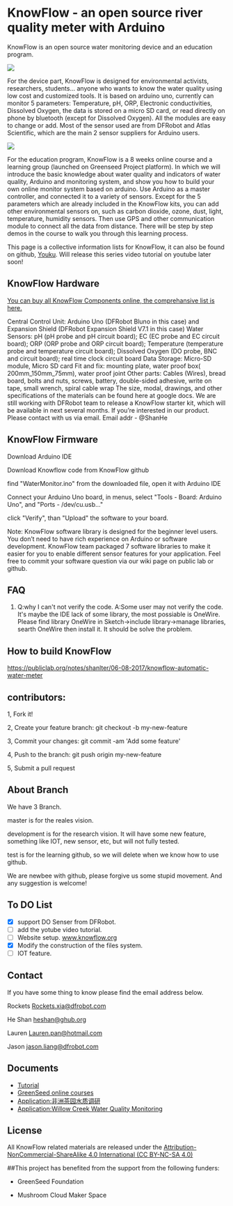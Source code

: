 

# KnowFlow - an open source river quality meter with Arduino

KnowFlow is an open source water monitoring device and an education program.

![](https://publiclab.org/system/images/photos/000/020/692/large/BOM.JPG)



For the device part, KnowFlow is designed for environmental activists, researchers, students... anyone who wants to know the water quality using low cost and customized tools. It is based on arduino uno, currently can monitor 5 parameters: Temperature, pH, ORP, Electronic conductivities, Dissolved Oxygen, the data is stored on a micro SD card, or read directly on phone by bluetooth (except for Dissolved Oxygen). All the modules are easy to change or add. Most of the sensor used are from DFRobot and Atlas Scientific, which are the main 2 sensor suppliers for Arduino users.

![](https://publiclab.org/system/images/photos/000/020/719/large/Lauren_Field_Test.jpg)

For the education program, KnowFlow is a 8 weeks online course and a learning group (launched on Greenseed Project platform). In which we will introduce the basic knowledge about water quality and indicators of water quality, Arduino and monitoring system, and show you how to build your own online monitor system based on arduino. Use Arduino as a master controller, and connected it to a variety of sensors. Except for the 5 parameters which are already included in the KnowFlow kits, you can add other environmental sensors on, such as carbon dioxide, ozone, dust, light, temperature, humidity sensors. Then use GPS and other communication module to connect all the data from distance. There will be step by step demos in the course to walk you through this learning process.

This page is a collective information lists for KnowFlow, it can also be found on github, [Youku](http://v.youku.com/v_show/id_XMTYzNTA1NzU1Mg==.html?spm=a2hzp.8253876.0.0&f=27620513).
Will release this series video tutorial on youtube later soon!



## KnowFlow Hardware 

[You can buy all KnowFlow Components online, the comprehansive list is here.](https://docs.google.com/spreadsheets/d/1rwVUIwqTOvZiKi_0vdBPrXMIw2YB-nsFnhaVy5seE-M/edit?usp=sharing)

Central Control Unit: Arduino Uno (DFRobot Bluno in this case) and Expansion Shield (DFRobot Expansion Shield V7.1 in this case)
Water Sensors: pH (pH probe and pH circuit board); EC (EC probe and EC circuit board); ORP (ORP probe and ORP circuit board); Temperature (temperature probe and temperature circuit board); Dissolved Oxygen (DO probe, BNC and circuit board); real time clock circuit board
Data Storage: Micro-SD module, Micro SD card
Fit and fix: mounting plate, water proof box( 200mm_150mm_75mm), water proof joint
Other parts: Cables (Wires), bread board, bolts and nuts, screws, battery, double-sided adhesive, write on tape, small wrench, spiral cable wrap
The size, modal, drawings, and other specifications of the materials can be found here at google docs.
We are still working with DFRobot team to release a KnowFlow starter kit, which will be available in next several months. If you’re interested in our product. Please contact with us via email. 
Email addr - @ShanHe

## KnowFlow Firmware

Download Arduino IDE

Download Knowflow code from KnowFlow github

find "WaterMonitor.ino" from the downloaded file, open it with Arduino IDE

Connect your Arduino Uno board, in menus, select "Tools - Board: Arduino Uno", and "Ports - /dev/cu.usb..."

click "Verify", than "Upload" the software to your board.

Note: KnowFlow software library is designed for the beginner level users. 
You don’t need to have rich experience on Arduino or software development. 
KnowFlow team packaged 7 software libraries to make it easier for you to enable different sensor features for your application. 
Feel free to commit your software question via our wiki page on public lab or github.

## FAQ
1. Q:why I can't not verify the code.
A:Some user may not verify the code.
It's maybe the IDE lack of some library, the most possiable is OneWire. 
Please find library OneWire in Sketch->include library->manage libraries, searth OneWire then install it.
It should be solve the problem.


## How to build KnowFlow 

https://publiclab.org/notes/shanlter/06-08-2017/knowflow-automatic-water-meter

## contributors:

1, Fork it!

2, Create your feature branch: git checkout -b my-new-feature

3, Commit your changes: git commit -am 'Add some feature'

4, Push to the branch: git push origin my-new-feature

5, Submit a pull request

 
## About Branch
We have 3 Branch.

master is for the reales vision.

development is for the research vision. It will have some new feature, something like IOT, new sensor, etc, but will not fully tested.

test is for the learning github, so we will delete when we know how to use github.

We are newbee with github, please forgive us some stupid movement. And any suggestion is welcome!


## To DO List
- [x] support DO Senser from DFRobot.
- [ ] add the yotube video tutorial.
- [ ] Website setup. www.knowflow.org
- [x] Modify the construction of the files system.
- [ ] IOT feature.

## Contact
If you have some thing to know please find the email address below.

Rockets <Rockets.xia@dfrobot.com>

He Shan  <heshan@ghub.org>

Lauren <Lauren.pan@hotmail.com>

Jason <jason.liang@dfrobot.com>


## Documents

 * [Tutorial][1]
 * [GreenSeed online courses][2]
 * [Application:非洲茶园水质调研][3]
 * [Application:Willow Creek Water Quality Monitoring][4]

## License

All KnowFlow related materials are released under the [Attribution-NonCommercial-ShareAlike 4.0 International (CC BY-NC-SA 4.0)][5]

##This project has benefited from the support from the following funders:

* GreenSeed Foundation
* Mushroom Cloud Maker Space

  [1]: https://publiclab.org/notes/shanlter/06-08-2017/knowflow-automatic-water-meter
  [2]: http://blog.sina.com.cn/s/blog_9f86b6d50102w9m1.html
  [3]: http://www.dfrobot.com.cn/community/thread-26733-1-1.html
  [4]: https://publiclab.org/notes/MadTinker/07-31-2017/willow-creek-water-quality-monitoring
  [5]: https://creativecommons.org/licenses/by-nc-sa/4.0/
